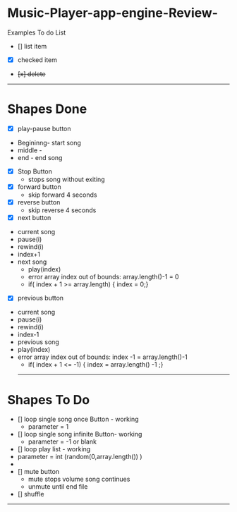 # Music-Player-app-engine-Review-

Examples To do List
- [] list item
- [x] checked item
- <del>[x] delete </del>
---
# Shapes Done 
- [x] play-pause button
- Begininng- start song
- middle - 
- end - end song 
- [x] Stop Button
  - stops song without exiting
- [x] forward button
   - skip forward 4 seconds 
- [x] reverse button
   - skip reverse 4 seconds 
- [x] next button
- current song 
- pause(i)
- rewind(i)
- index+1
- next song
  - play(index)
  - error array index out of bounds: array.length()-1 = 0
  - if( index + 1 >= array.length) { index = 0;}

- [x]  previous button
 - current song 
- pause(i)
- rewind(i)
- index-1
- previous song 
- play(index)
- error array index out of bounds: index -1 = array.length()-1 
  - if( index + 1 <= -1) { index = array.length() -1 ;}
  ---
# Shapes To Do
- [] loop single song once Button - working
  - parameter = 1
- [] loop single song infinite Button-  working 
  - parameter = -1 or blank 
 - [] loop play list - working 
 - parameter = int (random(0,array.length()) )
 - 
- [] mute button 
   - mute stops volume song continues
   - unmute until end file 
- [] shuffle

---